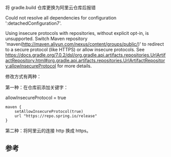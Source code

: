 将 gradle.build 仓库更换为阿里云仓库后报错

Could not resolve all dependencies for configuration ':detachedConfiguration7'.

Using insecure protocols with repositories, without explicit opt-in, is unsupported. Switch Maven repository 'maven(http://maven.aliyun.com/nexus/content/groups/public/)' to redirect to a secure protocol (like HTTPS) or allow insecure protocols. See https://docs.gradle.org/7.0.2/dsl/org.gradle.api.artifacts.repositories.UrlArtifactRepository.html#org.gradle.api.artifacts.repositories.UrlArtifactRepository:allowInsecureProtocol for more details.

修改方式有两种：

第一种：在仓库前添加关键字：

allowInsecureProtocol = true

```text
maven {
    setAllowInsecureProtocol(true)
    url "https://repo.spring.io/release"
}
```

第二种：将阿里云的连接 http 换成 https。

## 参考

